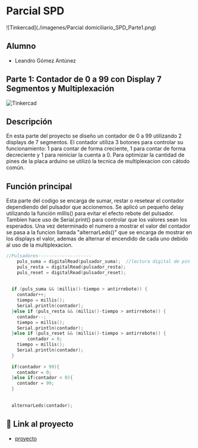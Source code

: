 # Parcial SPD 
![Tinkercad](./imagenes/Parcial domiciliario_SPD_Parte1.png)


## Alumno 
- Leandro Gómez Antúnez 


## Parte 1: Contador de 0 a 99 con Display 7 Segmentos y Multiplexación 
![Tinkercad](./img/ContadorBinario.png)


## Descripción
En esta parte del proyecto se diseño un contador de 0 a 99 utilizando 2 displays de 7 segmentos. El contador utiliza 3 botones para controlar su funcionamiento: 1 para contar de forma creciente, 1 para contar de forma decreciente y 1 para reiniciar la cuenta a 0.  Para optimizar la cantidad de pines de la placa arduino se utilizó la tecnica de multiplexacion con cátodo común.

## Función principal
Esta parte del codigo se encarga de sumar, restar o resetear el contador dependiendo del pulsador que accionemos. Se aplicó un pequeño delay utilizando la función millis() para evitar el efecto rebote del pulsador. Tambien hace uso de Serial.print() para controlar que los valores sean los esperados. Una vez determinado el numero a mostrar el valor del contador se pasa a la funcion llamada "alternarLeds()" que se encarga de mostrar en los displays el valor, ademas de alternar el encendido de cada uno debido al uso de la multiplexacion.

```cpp
//Pulsadores--------------------
  	puls_suma = digitalRead(pulsador_suma);  //lectura digital de pin
	puls_resta = digitalRead(pulsador_resta);
  	puls_reset = digitalRead(pulsador_reset);
  
  
  if (puls_suma && (millis()-tiempo > antirrebote)) {
    contador++;
    tiempo = millis();
  	Serial.println(contador);
  }else if (puls_resta && (millis()-tiempo > antirrebote)) {
    contador--;
    tiempo = millis();
  	Serial.println(contador);	
  }else if (puls_reset && (millis()-tiempo > antirrebote)) {
    	contador = 0;
    tiempo = millis();
    Serial.println(contador);
  }
  
  if(contador > 99){
    contador = 0;
  }else if(contador < 0){
    contador = 99;
  }
  
  
  alternarLeds(contador);
```

## :robot: Link al proyecto
- [proyecto](https://www.tinkercad.com/things/8Xpm7Flfr3n-parcial-domiciliario-spd-parte-1/editel?sharecode=JVViB7MPuhPJMNZZktFDwT3zRe2Ar468ZiNAzWNvGbU)
